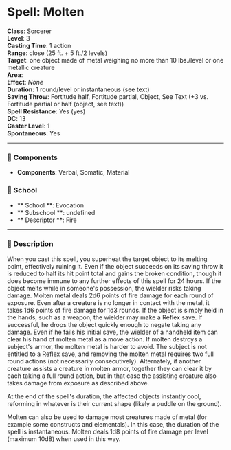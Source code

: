 
# Spell: Molten
**Class**: Sorcerer  
**Level**: 3  
**Casting Time**: 1 action  
**Range**: close (25 ft. + 5 ft./2 levels)  
**Target**: one object made of metal weighing no more than 10 lbs./level or one metallic creature  
**Area**:   
**Effect**: _None_  
**Duration**: 1 round/level or instantaneous (see text)  
**Saving Throw**: Fortitude half, Fortitude partial, Object, See Text (+3 vs. Fortitude partial or half (object, see text))  
**Spell Resistance**: Yes (yes)  
**DC**: 13  
**Caster Level**: 1  
**Spontaneous**: Yes

---

### 🔮 Components
- **Components**: Verbal, Somatic, Material

### 🏫 School
- ** School **: Evocation
- ** Subschool **: undefined
- ** Descriptor **: Fire
---

### 📜 Description
When you cast this spell, you superheat the target object to its melting point, effectively ruining it. Even if the object succeeds on its saving throw it is reduced to half its hit point total and gains the broken condition, though it does become immune to any further effects of this spell for 24 hours. If the object melts while in someone's possession, the wielder risks taking damage. Molten metal deals 2d6 points of fire damage for each round of exposure. Even after a creature is no longer in contact with the metal, it takes 1d6 points of fire damage for 1d3 rounds. If the object is simply held in the hands, such as a weapon, the wielder may make a Reflex save. If successful, he drops the object quickly enough to negate taking any damage. Even if he fails his initial save, the wielder of a handheld item can clear his hand of molten metal as a move action. If molten destroys a subject's armor, the molten metal is harder to avoid. The subject is not entitled to a Reflex save, and removing the molten metal requires two full round actions (not necessarily consecutively). Alternately, if another creature assists a creature in molten armor, together they can clear it by each taking a full round action, but in that case the assisting creature also takes damage from exposure as described above.

At the end of the spell's duration, the affected objects instantly cool, reforming in whatever is their current shape (likely a puddle on the ground). 

Molten can also be used to damage most creatures made of metal (for example some constructs and elementals). In this case, the duration of the spell is instantaneous. Molten deals 1d8 points of fire damage per level (maximum 10d8) when used in this way.
